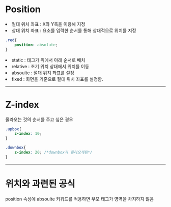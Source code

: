 # Position

<li> 절대 위치 좌표 : X와 Y축을 이용해 지정
<li> 상대 위치 좌표 : 요소를 입력한 순서를 통해 상대적으로 위치를 지정

```css
.red{
    position: absolute;
}
```

<li> static : 태그가 위에서 아래 순서로 배치
<li> relative : 초기 위치 상태에서 위치를 이동
<li> absoulte : 절대 위치 좌표를 설정
<li> fixed : 화면을 기준으로 절대 위치 좌표를 설정함.

---
# Z-index

올라오는 것의 순서를 주고 싶은 경우

```css
.upbox{
    z-index: 10;
}

.downbox{
    z-index: 20; /*downbox가 올라오게됨*/
}
```

---
# 위치와 과련된 공식

position 속성에 absoulte 키워드를 적용하면 부모 태그가 영역을 차지하지 않음
